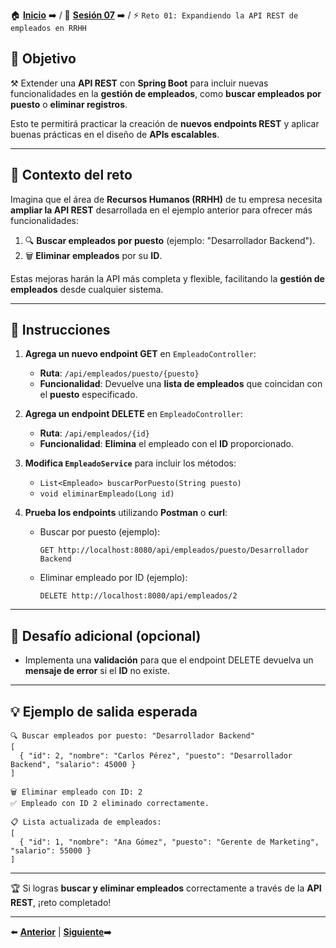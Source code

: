 🏠 [**Inicio**](../../Readme.md) ➡️ / 📖 [**Sesión 07**](../Readme.md) ➡️ / ⚡ `Reto 01: Expandiendo la API REST de empleados en RRHH`

## 🎯 Objetivo

⚒️ Extender una **API REST** con **Spring Boot** para incluir nuevas funcionalidades en la **gestión de empleados**, como **buscar empleados por puesto** o **eliminar registros**.  

Esto te permitirá practicar la creación de **nuevos endpoints REST** y aplicar buenas prácticas en el diseño de **APIs escalables**.

---

## 🧠 Contexto del reto

Imagina que el área de **Recursos Humanos (RRHH)** de tu empresa necesita **ampliar la API REST** desarrollada en el ejemplo anterior para ofrecer más funcionalidades:

1. 🔍 **Buscar empleados por puesto** (ejemplo: "Desarrollador Backend").  
2. 🗑️ **Eliminar empleados** por su **ID**.

Estas mejoras harán la API más completa y flexible, facilitando la **gestión de empleados** desde cualquier sistema.

---

## 📝 Instrucciones

1. **Agrega un nuevo endpoint GET** en `EmpleadoController`:

   - **Ruta**: `/api/empleados/puesto/{puesto}`  
   - **Funcionalidad**: Devuelve una **lista de empleados** que coincidan con el **puesto** especificado.

2. **Agrega un endpoint DELETE** en `EmpleadoController`:

   - **Ruta**: `/api/empleados/{id}`  
   - **Funcionalidad**: **Elimina** el empleado con el **ID** proporcionado.

3. **Modifica `EmpleadoService`** para incluir los métodos:

   - `List<Empleado> buscarPorPuesto(String puesto)`  
   - `void eliminarEmpleado(Long id)`

4. **Prueba los endpoints** utilizando **Postman** o **curl**:

   - Buscar por puesto (ejemplo):

     ```
     GET http://localhost:8080/api/empleados/puesto/Desarrollador Backend
     ```

   - Eliminar empleado por ID (ejemplo):

     ```
     DELETE http://localhost:8080/api/empleados/2
     ```

---

## 💪 Desafío adicional (opcional)

- Implementa una **validación** para que el endpoint DELETE devuelva un **mensaje de error** si el **ID** no existe.

---

## 💡 Ejemplo de salida esperada

```
🔍 Buscar empleados por puesto: "Desarrollador Backend"
[
  { "id": 2, "nombre": "Carlos Pérez", "puesto": "Desarrollador Backend", "salario": 45000 }
]

🗑️ Eliminar empleado con ID: 2
✅ Empleado con ID 2 eliminado correctamente.

📋 Lista actualizada de empleados:
[
  { "id": 1, "nombre": "Ana Gómez", "puesto": "Gerente de Marketing", "salario": 55000 }
]
```

---

🏆 Si logras **buscar y eliminar empleados** correctamente a través de la **API REST**, ¡reto completado!

---

⬅️ [**Anterior**](../Ejemplo-02/Readme.md) | [**Siguiente**](../../Sesion-08/Readme.md)➡️  